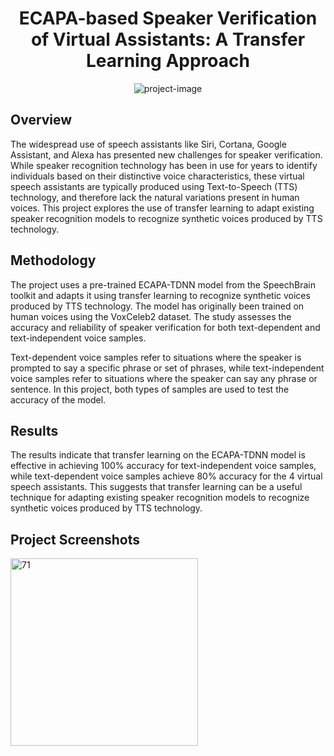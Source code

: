 <h1 align="center" id="title">ECAPA-based Speaker Verification of Virtual Assistants: A Transfer Learning Approach</h1>

<p align="center"><img src="https://socialify.git.ci/rishsans/Speaker-Verification/image?description=1&amp;descriptionEditable=Assessing%20%20the%20efficiency%20of%20transfer%20learning%20%20to%20examine%20the%20accuracy%20%26%20reliability%20of%20Speaker%0Averification%20for%20Speech%20assistants&amp;name=1&amp;owner=1&amp;pattern=Solid&amp;theme=Dark" alt="project-image"></p>

<h2> Overview</h2>
<p id="description">
The widespread use of speech assistants like Siri, Cortana, Google Assistant, and Alexa has presented new challenges for speaker verification. While speaker recognition technology has been in use for years to identify individuals based on their distinctive voice characteristics, these virtual speech assistants are typically produced using Text-to-Speech (TTS) technology, and therefore lack the natural variations present in human voices. This project explores the use of transfer learning to adapt existing speaker recognition models to recognize synthetic voices produced by TTS technology.
</p>

<h2>Methodology</h2>
<p id="description">
The project uses a pre-trained ECAPA-TDNN model from the SpeechBrain toolkit and adapts it using transfer learning to recognize synthetic voices produced by TTS technology. The model has originally been trained on human voices using the VoxCeleb2 dataset. The study assesses the accuracy and reliability of speaker verification for both text-dependent and text-independent voice samples.

Text-dependent voice samples refer to situations where the speaker is prompted to say a specific phrase or set of phrases, while text-independent voice samples refer to situations where the speaker can say any phrase or sentence. In this project, both types of samples are used to test the accuracy of the model.
</p>


<h2>Results</h2>
<p id="description">
The results indicate that transfer learning on the ECAPA-TDNN model is effective in achieving 100% accuracy for text-independent voice samples, while text-dependent voice samples achieve 80% accuracy for the 4 virtual speech assistants. This suggests that transfer learning can be a useful technique for adapting existing speaker recognition models to recognize synthetic voices produced by TTS technology.
</p>
<h2>Project Screenshots</h2>
<a href="https://ibb.co/2yQzf4W"><img src="https://i.ibb.co/c1HW7nk/71.jpg" alt="71" border="0" width="300"></a><br /><a target='_blank' href='https://imgbb.com/'></a>

